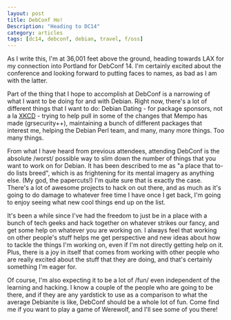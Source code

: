 ```yaml
---
layout: post
title: DebConf Ho!
Description: "Heading to DC14"
category: articles
tags: [dc14, debconf, debian, travel, f/oss]
---
```

As I write this, I'm at 36,001 feet above the ground, heading towards LAX for my connection into Portland for DebConf 14.  I'm certainly excited about the conference and looking forward to putting faces to names, as bad as I am with the latter.

Part of the thing that I hope to accomplish at DebConf is a narrowing of what I want to be doing for and with Debian.  Right now, there's a lot of different things that I want to do: Debian Dating - for package sponsors, not a la [XKCD](http://xkcd.com/1333/) - trying to help pull in some of the changes that Mempo has made (grsecurity++), maintaining a bunch of different packages that interest me, helping the Debian Perl team, and many, many more things.  Too many things.

From what I have heard from previous attendees, attending DebConf is the absolute /worst/ possible way to slim down the number of things that you want to work on for Debian.  It has been described to me as "a place that to-do lists breed", which is as frightening for its mental imagery as anything else.  (My god, the papercuts!)  I'm quite sure that is exactly the case. There's a lot of awesome projects to hack on out there, and as much as it's going to do damage to whatever free time I have once I get back, I'm going to enjoy seeing what new cool things end up on the list.

It's been a while since I've had the freedom to just be in a place with a bunch of tech geeks and hack together on whatever strikes our fancy, and get some help on whatever you are working on.  I always feel that working on other people's stuff helps me get perspective and new ideas about how to tackle the things I'm working on, even if I'm not directly getting help on it.  Plus, there is a joy in itself that comes from working with other people who are really excited about the stuff that they are doing, and that's certainly something I'm eager for.

Of course, I'm also expecting it to be a lot of /fun/ even independent of the learning and hacking.  I know a couple of the people who are going to be there, and if they are any yardstick to use as a comparison to what the average Debianite is like, DebConf should be a whole lot of fun.  Come find me if you want to play a game of Werewolf, and I'll see some of you there!